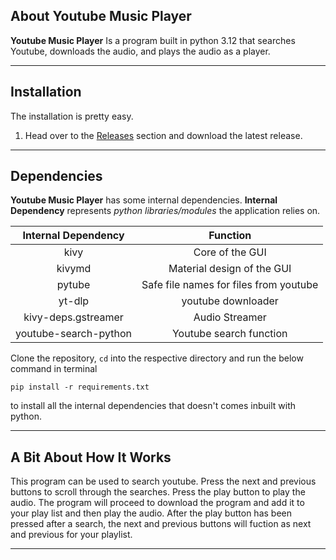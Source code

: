 ## About Youtube Music Player

**Youtube Music Player** Is a program built in python 3.12 that searches Youtube, downloads the audio, and plays the audio as a player.
<hr>

## Installation

The installation is pretty easy.
1. Head over to the [Releases](https://github.com/Arctic4161/Youtube_Music_Player/releases) section and download the latest release.

<hr>

## Dependencies
**Youtube Music Player** has some internal dependencies.
**Internal Dependency** represents *python libraries/modules* the application relies on.<br>

|  Internal Dependency  |  Function  |
|:--:|:--:|
|  kivy  | Core of the GUI |
|  kivymd  |  Material design of the GUI  |
|  pytube  |  Safe file names for files from youtube  |
|  yt-dlp  |  youtube downloader  |
|  kivy-deps.gstreamer  |  Audio Streamer  |
|  youtube-search-python  |  Youtube search function  |

Clone the repository, `cd` into the respective directory and run the below command in terminal
```console
pip install -r requirements.txt
```
to install all the internal dependencies that doesn't comes inbuilt with python.
<hr>

## A Bit About How It Works
This program can be used to search youtube. Press the next and previous buttons to scroll through the searches. Press the play button to play the audio. The program will proceed to download the program and add it to your play list and then play the audio. After the play button has been pressed after a search, the next and previous buttons will fuction as next and previous for your playlist.
<hr>

